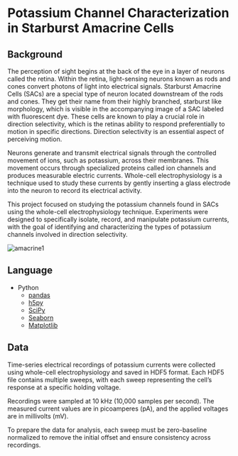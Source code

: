 # Potassium Channel Characterization in Starburst Amacrine Cells

## Background
The perception of sight begins at the back of the eye in a layer of neurons called the retina. Within the retina, light-sensing neurons known as rods and cones convert photons of light into electrical signals. Starburst Amacrine Cells (SACs) are a special type of neuron located downstream of the rods and cones. They get their name from their highly branched, starburst like morphology, which is visible in the accompanying image of a SAC labeled with fluorescent dye. These cells are known to play a crucial role in direction selectivity, which is the retinas ability to respond preferentially to motion in specific directions. Direction selectivity is an essential aspect of perceiving motion. 

Neurons generate and transmit electrical signals through the controlled movement of ions, such as potassium, across their membranes. This movement occurs through specialized proteins called ion channels and produces measurable electric currents. Whole-cell electrophysiology is a technique used to study these currents by gently inserting a glass electrode into the neuron to record its electrical activity.

This project focused on studying the potassium channels found in SACs using the whole-cell electrophysiology technique. Experiments were designed to specifically isolate, record, and manipulate potassium currents, with the goal of identifying and characterizing the types of potassium channels involved in direction selectivity.

![amacrine1](https://github.com/user-attachments/assets/112e4e5f-688b-4adb-a3ca-611b574c1806)

## Language
- Python
  - [pandas](https://pandas.pydata.org/)
  - [h5py](https://pypi.org/project/h5py/)
  - [SciPy](https://scipy.org/)
  - [Seaborn](https://seaborn.pydata.org/)
  - [Matplotlib](https://matplotlib.org/)

## Data 
Time-series electrical recordings of potassium currents were collected using whole-cell electrophysiology and saved in HDF5 format. Each HDF5 file contains multiple sweeps, with each sweep representing the cell’s response at a specific holding voltage.

Recordings were sampled at 10 kHz (10,000 samples per second). The measured current values are in picoamperes (pA), and the applied voltages are in millivolts (mV).

To prepare the data for analysis, each sweep must be zero-baseline normalized to remove the initial offset and ensure consistency across recordings.
